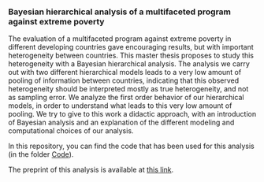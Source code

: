 ### Bayesian hierarchical analysis of a multifaceted program against extreme poverty

The evaluation of a multifaceted program against extreme poverty in different developing countries gave encouraging results, but with important heterogeneity between countries. This master thesis proposes to study this heterogeneity with a Bayesian hierarchical analysis. The analysis we carry out with two different hierarchical models leads to a very low amount of pooling of information between countries, indicating that this observed heterogeneity should be interpreted mostly as true heterogeneity, and not as sampling error. We analyze the first order behavior of our hierarchical models, in order to understand what leads to this very low amount of pooling. We try to give to this work a didactic approach, with an introduction of Bayesian analysis and an explanation of the different modeling and computational choices of our analysis.


In this repository, you can find the code that has been used for this analysis (in the folder [Code](https://github.com/louischarlot/Bayesian_hierarchical_analysis_multifaceted_program_extreme_poverty/Code/)).

The preprint of this analysis is available at [this link](https://arxiv.org/abs/2109.06759).




